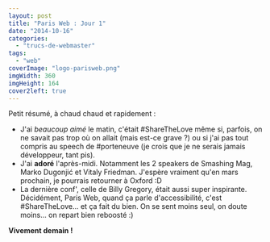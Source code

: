 ```yaml
---
layout: post
title: "Paris Web : Jour 1"
date: "2014-10-16"
categories: 
  - "trucs-de-webmaster"
tags:
  - "web"
coverImage: "logo-parisweb.png"
imgWidth: 360
imgHeight: 164
cover2left: true
---
```


Petit résumé, à chaud chaud et rapidement :

- J'ai _beaucoup aimé_ le matin, c'était #ShareTheLove même si, parfois, on ne savait pas trop où on allait (mais est-ce grave ?) ou si j'ai pas tout compris au speech de #porteneuve (je crois que je ne serais jamais développeur, tant pis).
- J'ai **adoré** l'après-midi. Notamment les 2 speakers de Smashing Mag, Marko Dugonjić et Vitaly Friedman. J'espère vraiment qu'en mars prochain, je pourrais retourner à Oxford :D
- La dernière conf', celle de Billy Gregory, était aussi super inspirante. Décidément, Paris Web, quand ça parle d'accessibilité, c'est #ShareTheLove... et ça fait du bien. On se sent moins seul, on doute moins... on repart bien reboosté :)

**Vivement demain !**
